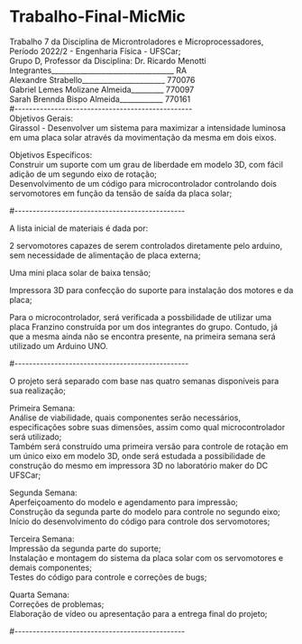 # Trabalho-Final-MicMic
Trabalho 7 da Disciplina de Microntroladores e Microprocessadores, Período 2022/2 - Engenharia Física - UFSCar;\
Grupo D, Professor da Disciplina: Dr. Ricardo Menotti\
Integrantes__________________________________  RA\
Alexandre Strabello_______________________ 770076\
Gabriel Lemes Molizane Almeida_________ 770097\
Sarah Brennda Bispo Almeida____________ 770161\
#-------------------------------------------------\
Objetivos Gerais:\
Girassol - Desenvolver um sistema para maximizar a intensidade luminosa em uma placa solar através da movimentação da mesma em dois eixos. 

Objetivos Específicos:\
Construir um suporte com um grau de liberdade em modelo 3D, com fácil adição de um segundo eixo de rotação;\
Desenvolvimento de um código para microcontrolador controlando dois servomotores em função da tensão de saída da placa solar;
 
#-----------------------------------------------

A lista inicial de materiais é dada por:

2 servomotores capazes de serem controlados diretamente pelo arduino, sem necessidade de alimentação de placa externa;

Uma mini placa solar de baixa tensão;

Impressora 3D para confecção do suporte para instalação dos motores e da placa;

Para o microcontrolador, será verificada a possbilidade de utilizar uma placa Franzino construída por um dos integrantes do grupo. Contudo, já que a mesma ainda não se encontra presente, na primeira semana será utilizado um Arduino UNO.

#------------------------------------------------

O projeto será separado com base nas quatro semanas disponíveis para sua realização;

Primeira Semana:\
Análise de viabilidade, quais componentes serão necessários, especificações sobre suas dimensões, assim como qual microcontrolador será utilizado;\
Também será construído uma primeira versão para controle de rotação em um único eixo em modelo 3D, onde será estudada a possibilidade de construção do mesmo em impressora 3D no laboratório maker do DC UFSCar;

Segunda Semana:\
Aperfeiçoamento do modelo e agendamento para impressão; \
Construção da segunda parte do modelo para controle no segundo eixo;\
Início do desenvolvimento do código para controle dos servomotores;

Terceira Semana:\
Impressão da segunda parte do suporte;\
Instalação e montagem do sistema da placa solar com os servomotores e demais componentes;\
Testes do código para controle e correções de bugs;

Quarta Semana:\
Correções de problemas;\
Elaboração de vídeo ou apresentação para a entrega final do projeto;

#-----------------------------------------------



